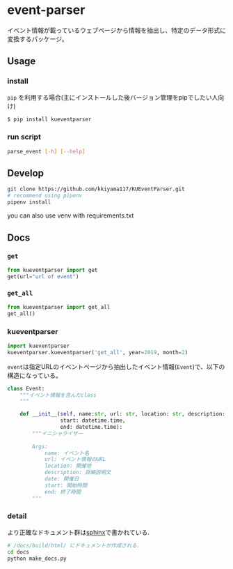 # event-parser
イベント情報が載っているウェブページから情報を抽出し、特定のデータ形式に変換するパッケージ。

## Usage
### install
`pip` を利用する場合(主にインストールした後バージョン管理をpipでしたい人向け)
```bash
$ pip install kueventparser
```

### run script
```bash
parse_event [-h] [--help]
```

## Develop
```bash
git clone https://github.com/kkiyama117/KUEventParser.git
# recommend using pipenv
pipenv install
```
you can also use venv with requirements.txt

## Docs
### `get`
```python
from kueventparser import get
get(url="url of event")
```

### `get_all`
```python
from kueventparser import get_all
get_all()
```

### kueventparser
```python
import kueventparser
kueventparser.kueventparser('get_all', year=2019, month=2)
```

`event`は指定URLのイベントページから抽出したイベント情報(`Event`)で、以下の構造になっている。
```python
class Event:
    """イベント情報を含んだclass
    """

    def __init__(self, name:str, url: str, location: str, description: str, date: datetime.date,
                 start: datetime.time,
                 end: datetime.time):
        """イニシャライザー
        
        Args:
            name: イベント名
            url: イベント情報のURL
            location: 開催地
            description: 詳細説明文
            date: 開催日
            start: 開始時間
            end: 終了時間
        """
```

### detail
より正確なドキュメント群は[sphinx](http://www.sphinx-doc.org/ja/stable/index.html)で書かれている.

```bash
# /docs/build/html/ にドキュメントが作成される.
cd docs
python make_docs.py
```
